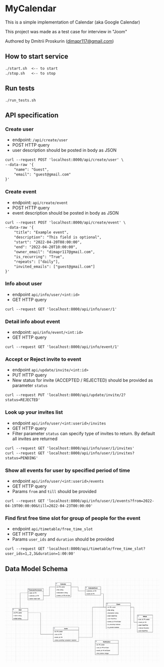 # MyCalendar

This is a simple implementation of Calendar (aka Google Calendar)

This project was made as a test case for interview in "Joom"

Authored by Dmitrii Proskurin (dimapr117@gmail.com)

## How to start service
```shell
./start.sh  <-- to start
./stop.sh   <-- to stop
```

## Run tests
```shell
./run_tests.sh
```


## API specification

### Create user
  * endpoint: `/api/create/user`
  * POST HTTP query
  * user description should be posted in body as JSON
```shell
curl --request POST 'localhost:8000/api/create/user' \
--data-raw '{
    "name": "Guest",
    "email": "guest@gmail.com"
}'
```

### Create event
  * endpoint: `api/create/event`
  * POST HTTP query
  * event description should be posted in body as JSON
```shell
curl --request POST 'localhost:8000/api/create/event' \
--data-raw '{
    "title": "Example event",
    "description": "This field is optional",
    "start": "2022-04-20T08:00:00",
    "end": "2022-04-20T10:00:00",
    "owner_email": "dimapr117@gmail.com",
    "is_recurring": "True",
    "repeats": ["daily"],
    "invited_emails": ["guest@gmail.com"]
}'
```

### Info about user
  * endpoint `api/info/user/<int:id>`
  * GET HTTP query
```shell
curl --request GET 'localhost:8000/api/info/user/1'
```

### Detail info about event
  * endpoint: `api/info/event/<int:id>`
  * GET HTTP query
```shell
curl --request GET 'localhost:8000/api/info/event/1'
```

### Accept or Reject invite to event
  * endpoint `api/update/invite/<int:id>`
  * PUT HTTP query
  * New status for invite (ACCEPTED / REJECTED) should be provided as parameter `status`
```shell
curl --request PUT 'localhost:8000/api/update/invite/2?status=REJECTED'
```

### Look up your invites list
  * endpoint `api/info/user/<int:userid>/invites`
  * GET HTTP query
  * Filter parameter `status` can specify type of invites to return. By default all invites are returned
```shell
curl --request GET 'localhost:8000/api/info/user/1/invites'
curl --request GET 'localhost:8000/api/info/user/1/invites?status=PENDING'
```

### Show all events for user by specified period of time
  * endpoint `api/info/user/<int:userid>/events`
  * GET HTTP query
  * Params `from` and `till` should be provided
```shell
curl --request GET 'localhost:8000/api/info/user/1/events?from=2022-04-19T00:00:00&till=2022-04-23T00:00:00'
```

### Find first free time slot for group of people for the event
  * endpoint `api/timetable/free_time_slot`
  * GET HTTP query
  * Params `user_ids` and `duration` should be provided 
```shell
curl --request GET 'localhost:8000/api/timetable/free_time_slot?user_ids=1,2,3&duration=1:00:00'
```


## Data Model Schema

![data_model_schema](./data_model_schema.png)

